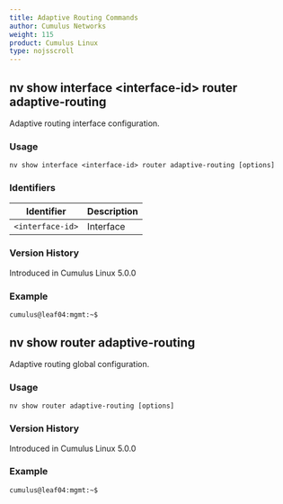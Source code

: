 ```yaml
---
title: Adaptive Routing Commands
author: Cumulus Networks
weight: 115
product: Cumulus Linux
type: nojsscroll
---
```

## nv show interface \<interface-id\> router adaptive-routing

Adaptive routing interface configuration.

### Usage

`nv show interface <interface-id> router adaptive-routing [options]`

### Identifiers

| Identifier |  Description   |
| --------- | -------------- |
| `<interface-id>`    |    Interface |

### Version History

Introduced in Cumulus Linux 5.0.0

### Example

```
cumulus@leaf04:mgmt:~$ 
```

## nv show router adaptive-routing

Adaptive routing global configuration.

### Usage

`nv show router adaptive-routing [options]`

### Version History

Introduced in Cumulus Linux 5.0.0

### Example

```
cumulus@leaf04:mgmt:~$ 
```

